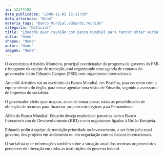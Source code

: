 ```yaml
---
id: 12374193
data_publicacao: "2006-11-05 15:11:00"
data_alteracao: "None"
materia_tags: "Banco Mundial,eduardo,reunião"
categoria: "Notícias"
title: "Eduardo quer reunião com Banco Mundial para tentar obter verba"
sutia: "None"
chapeu: "None"
autor: "None"
imagem: "None"
---
```

<p><P><FONT face=Verdana>O economista Aristides Monteiro, principal coordenador do programa de governo do PSB e integrante da&nbsp;equipe de&nbsp;transição, está organizando uma agenda de contatos do governador eleito Eduardo Campos (PSB) com organismos internacionais. </FONT></P></p>
<p><P><FONT face=Verdana>Amanhã Aristides vai ao escritório do Banco Mundial, em Bras?lia, para encontro com a equipe técnica do órgão, para tentar agendar uma&nbsp;visita de Eduardo, segundo a assessoria de imprensa do socialista. </FONT></P></p>
<p><P><FONT face=Verdana>O governador eleito quer mapear, antes&nbsp;de tomar posse, todas as possibilidades de obtenção de recursos para financiar projetos estratégicos para Pernambuco. </FONT></P></p>
<p><P><FONT face=Verdana>Além do Banco Mundial, Eduardo deseja estabelecer parcerias com o Banco Interamericano de Desenvolvimento (BID) e com organismos ligados à União Européia. </FONT></P></p>
<p><P><FONT face=Verdana>Eduardo pediu à equipe de transição prioridade no levantamento, a ser feito pelo atual governo, dos projetos em andamento ou em negociação com os bancos internacionais. </FONT></P></p>
<p><P><FONT face=Verdana>O socialista quer informações também sobre a situação atual dos recursos orçamentários pendentes de liberação em todas as instituições do governo federal.</FONT></P> </p>
